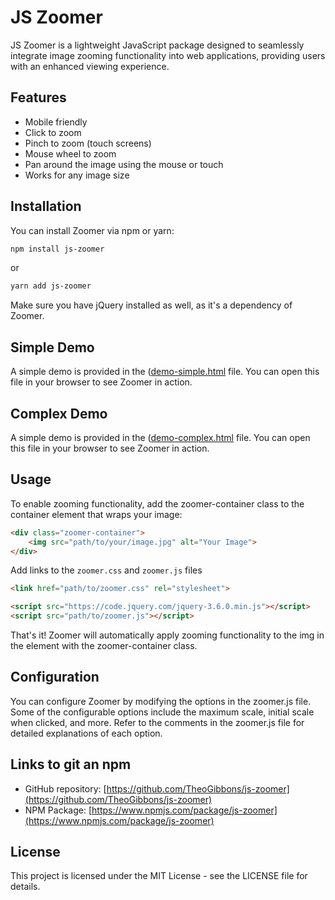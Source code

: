 # JS Zoomer

JS Zoomer is a lightweight JavaScript package designed to seamlessly integrate image zooming functionality into web applications, providing users with an enhanced viewing experience.

## Features

- Mobile friendly
- Click to zoom
- Pinch to zoom (touch screens)
- Mouse wheel to zoom
- Pan around the image using the mouse or touch
- Works for any image size

## Installation

You can install Zoomer via npm or yarn:

```bash
npm install js-zoomer
```
or
```bash
yarn add js-zoomer
```

Make sure you have jQuery installed as well, as it's a dependency of Zoomer.

## Simple Demo
A simple demo is provided in the ([demo-simple.html](https://theogibbons.github.io/js-zoomer/demo-simple.html) file. You can open this file in your browser to see Zoomer in action.

## Complex Demo
A simple demo is provided in the ([demo-complex.html](https://theogibbons.github.io/js-zoomer/demo-complex.html) file. You can open this file in your browser to see Zoomer in action.

## Usage
To enable zooming functionality, add the zoomer-container class to the container element that wraps your image:
```html
<div class="zoomer-container">
    <img src="path/to/your/image.jpg" alt="Your Image">
</div>
```

Add links to the `zoomer.css` and `zoomer.js` files
```html
<link href="path/to/zoomer.css" rel="stylesheet">
```
```html
<script src="https://code.jquery.com/jquery-3.6.0.min.js"></script>
<script src="path/to/zoomer.js"></script>
```

That's it! Zoomer will automatically apply zooming functionality to the img in the element with the zoomer-container class.

## Configuration
You can configure Zoomer by modifying the options in the zoomer.js file. Some of the configurable options include the maximum scale, initial scale when clicked, and more. Refer to the comments in the zoomer.js file for detailed explanations of each option.


## Links to git an npm
- GitHub repository: [https://github.com/TheoGibbons/js-zoomer](https://github.com/TheoGibbons/js-zoomer)
- NPM Package: [https://www.npmjs.com/package/js-zoomer](https://www.npmjs.com/package/js-zoomer)

## License
This project is licensed under the MIT License - see the LICENSE file for details.
